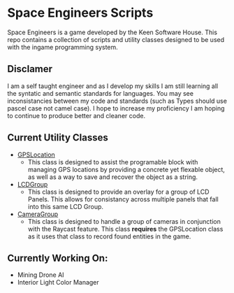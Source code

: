 ﻿# Space Engineers Scripts
 
 Space Engineers is a game developed by the Keen Software House.  This repo contains a collection of scripts and utility classes designed to be used with the ingame programming system.
 
 ## Disclamer
 I am a self taught engineer and as I develop my skills I am still learning all the syntatic and semantic standards for languages.  You may see inconsistancies between my code and standards (such as Types should use pascel case not camel case).  I hope to increase my proficiency I am hoping to continue to produce better and cleaner code.
 
 ## Current Utility Classes
 - [GPSLocation](https://github.com/tkottke90/Space-Engineers-Scripts/blob/master/lib/GPSLocation.class.cs)
    - This class is designed to assist the programable block with managing GPS locations by providing a concrete yet flexable object, as well as a way to save and recover the object as a string.
  - [LCDGroup](https://github.com/tkottke90/Space-Engineers-Scripts/blob/master/lib/LCDGroup.class.cs)
    - This class is designed to provide an overlay for a group of LCD Panels.  This allows for consistancy across multiple panels that fall into this same LCD Group.
  - [CameraGroup](https://github.com/tkottke90/Space-Engineers-Scripts/blob/master/lib/CameraGroup.class.cs)
    - This class is designed to handle a group of cameras in conjunction with the Raycast feature.  This class **requires** the GPSLocation class as it uses that class to record found entities in the game.

## Currently Working On:
  - Mining Drone AI
  - Interior Light Color Manager

